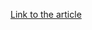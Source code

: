 [Link to the article](https://blog.cyble.com/2023/04/03/cl0p-ransomware-active-threat-plaguing-businesses-worldwide/)
